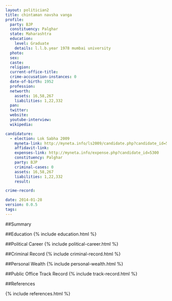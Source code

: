 ```yaml
---
layout: politician2
title: chintaman navsha vanga
profile: 
  party: BJP
  constituency: Palghar
  state: Maharashtra
  education: 
    level: Graduate
    details: l.l.b.year 1978 mumbai university
  photo: 
  sex: 
  caste: 
  religion: 
  current-office-title: 
  crime-accusation-instances: 0
  date-of-birth: 1952
  profession: 
  networth: 
    assets: 16,58,267
    liabilities: 1,22,332
  pan: 
  twitter: 
  website: 
  youtube-interview: 
  wikipedia: 

candidature: 
  - election: Lok Sabha 2009
    myneta-link: http://myneta.info/ls2009/candidate.php?candidate_id=5300
    affidavit-link: 
    expenses-link: http://myneta.info/expense.php?candidate_id=5300
    constituency: Palghar 
    party: BJP
    criminal-cases: 0
    assets: 16,58,267
    liabilities: 1,22,332
    result:  

crime-record: 

date: 2014-01-28
version: 0.0.5
tags: 
---
```

##Summary


##Education
{% include education.html %}


##Political Career
{% include political-career.html %}


##Criminal Record
{% include criminal-record.html %}


##Personal Wealth
{% include personal-wealth.html %}


##Public Office Track Record
{% include track-record.html %}


##References


{% include references.html %}